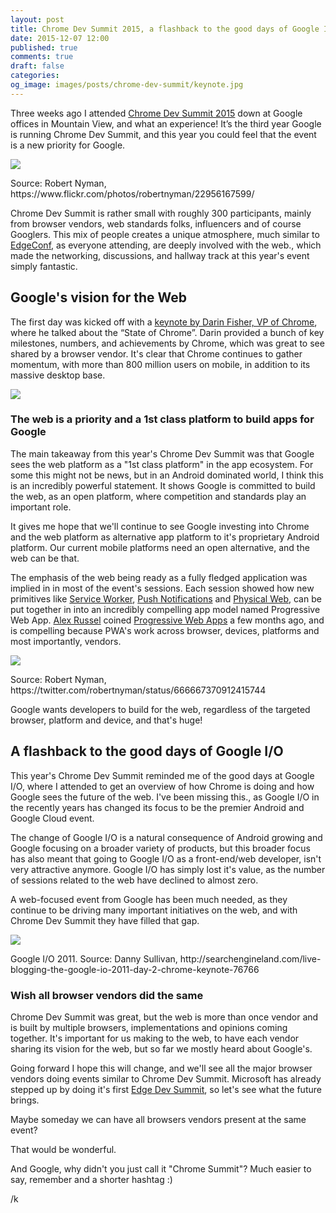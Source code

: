 ```yaml
---
layout: post
title: Chrome Dev Summit 2015, a flashback to the good days of Google I/O
date: 2015-12-07 12:00
published: true
comments: true
draft: false
categories:
og_image: images/posts/chrome-dev-summit/keynote.jpg
---
```


Three weeks ago I attended [Chrome Dev Summit 2015](https://developer.chrome.com/devsummit) down at Google offices in Mountain View, and what an experience! It’s the third year Google is running Chrome Dev Summit, and this year you could feel that the event is a new priority for Google.

<img src="/images/posts/chrome-dev-summit/keynote.jpg" />
<p>Source: Robert Nyman, https://www.flickr.com/photos/robertnyman/22956167599/</p>

<!--more-->

Chrome Dev Summit is rather small with roughly 300 participants, mainly from browser vendors, web standards folks, influencers and of course Googlers. This mix of people creates a unique atmosphere, much similar to [EdgeConf](https://edgeconf.com/), as everyone attending, are deeply involved with the web., which made the networking, discussions, and hallway track at this year's event simply fantastic.

## Google's vision for the Web

The first day was kicked off with a [keynote by Darin Fisher, VP of Chrome](https://www.youtube.com/watch?list=PLNYkxOF6rcICcHeQY02XLvoGL34rZFWZn&v=m2a9hlUFRhg), where he talked about the “State of Chrome”. Darin provided a bunch of key milestones, numbers, and achievements by Chrome, which was great to see shared by a browser vendor. It's clear that Chrome continues to gather momentum, with more than 800 million users on mobile, in addition to its massive desktop base.

<img src="/images/posts/chrome-dev-summit/keynote2.jpg" />

### The web is a priority and a 1st class platform to build apps for Google

The main takeaway from this year's Chrome Dev Summit was that Google sees the web platform as a "1st class platform" in the app ecosystem. For some this might not be news, but in an Android dominated world, I think this is an incredibly powerful statement. It shows Google is committed to build the web, as an open platform, where competition and standards play an important role.

It gives me hope that we'll continue to see Google investing into Chrome and the web platform as alternative app platform to it's proprietary Android platform. Our current mobile platforms need an open alternative, and the web can be that.

The emphasis of the web being ready as a fully fledged application was implied in in most of the event's sessions. Each session showed how new primitives like [Service Worker](http://www.html5rocks.com/en/tutorials/service-worker/introduction/), [Push Notifications](https://developers.google.com/web/updates/2015/03/push-notifications-on-the-open-web?hl=en) and [Physical Web](https://google.github.io/physical-web/), can be put together in into an incredibly compelling app model named Progressive Web App. [Alex Russel](https://twitter.com/slightlylate) coined [Progressive Web Apps](https://infrequently.org/2015/06/progressive-apps-escaping-tabs-without-losing-our-soul/) a few months ago, and is compelling because PWA's work across browser, devices, platforms and most importantly, vendors.

<img src="/images/posts/chrome-dev-summit/not_just_chrome.jpg" />

<p>Source: Robert Nyman, https://twitter.com/robertnyman/status/666667370912415744</p>

Google wants developers to build for the web, regardless of the targeted browser, platform and device, and that's huge!

## A flashback to the good days of Google I/O

This year's Chrome Dev Summit reminded me of the good days at Google I/O, where I attended to get an overview of how Chrome is doing and how Google sees the future of the web. I've been missing this., as Google I/O in the recently years has changed its focus to be the premier Android and Google Cloud event.

The change of Google I/O is a natural consequence of Android growing and Google focusing on a broader variety of products, but this broader focus has also meant that going to Google I/O as a front-end/web developer, isn't very attractive anymore. Google I/O has simply lost it's value, as the number of sessions related to the web have declined to almost zero.

A web-focused event from Google has been much needed, as they continue to be driving many important initiatives on the web, and with Chrome Dev Summit they have filled that gap.

<img src="/images/posts/chrome-dev-summit/googleio.jpg" />

<p>Google I/O 2011. Source: Danny Sullivan, http://searchengineland.com/live-blogging-the-google-io-2011-day-2-chrome-keynote-76766</p>

### Wish all browser vendors did the same

Chrome Dev Summit was great, but the web is more than once vendor and is built by multiple browsers, implementations and opinions coming together. It's important for us making to the web, to have each vendor sharing its vision for the web, but so far we mostly heard about Google's.

Going forward I hope this will change, and we'll see all the major browser vendors doing events similar to Chrome Dev Summit. Microsoft has already stepped up by doing it's first [Edge Dev Summit](https://blogs.windows.com/msedgedev/2015/04/13/2015-microsoft-edge-web-summit/), so let's see what the future brings.

Maybe someday we can have all browsers vendors present at the same event?

That would be wonderful.

And Google, why didn't you just call it "Chrome Summit"? Much easier to say, remember and a shorter hashtag :)

/k
